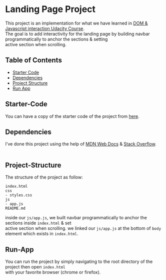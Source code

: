 # Landing Page Project
This project is an implementation for what we have learned in [DOM & Javascript interaction Udacity Course](https://www.udacity.com/course/javascript-and-the-dom--ud117).<br>
The goal is to add interactivity for the landing page by building navbar programmatically to anchor the sections & setting <br> 
active section when scrolling.

## Table of Contents
* [Starter Code](#starter-code)
* [Dependencies](#dependencies)
* [Project Structure](#project-structure)
* [Run App](#run-app)

## Starter-Code
You can have a copy of the starter code of the project from [here](https://github.com/udacity/fend/tree/refresh-2019/projects/landing-page).
## Dependencies
I've done this project using the help of [MDN Web Docs](https://developer.mozilla.org/en-US/) & [Stack Overflow](https://stackoverflow.com/).<br><br>

## Project-Structure
The structure of the project as follow:
```
index.html
css
- styles.css
js
- app.js
README.md
```
inside our `js/app.js`, we built navbar programmatically to anchor the sections inside `index.html` & set <br>
active section when scrolling. we linked our `js/app.js` at the bottom of `body` element which exists in `index.html`.

## Run-App
You can run the project by simply navigating to the root directory of the project then open `index.html` <br>
with your favorite browser (chrome or firefox).
